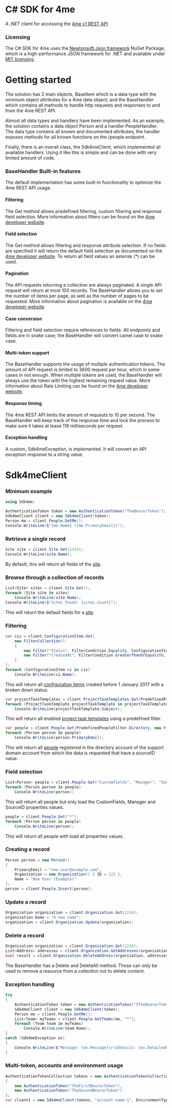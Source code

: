 # C# SDK for 4me
A .NET client for accessing the [4me v1 REST API](https://developer.4me.com/)

### Licensing
The C# SDK for 4me uses the [Newtonsoft.Json framework](https://github.com/JamesNK/Newtonsoft.Json) NuGet Package, which is a high-performance JSON framework for .NET and available under [MIT licensing](https://github.com/JamesNK/Newtonsoft.Json/blob/master/LICENSE.md).


# Getting started
The solution has 2 main objects, BaseItem which is a data type with the minimum object attributes for a 4me data object; and the BaseHandler which contains all methods to handle http requests and responses to and from the 4me REST API.

Almost all data types and handlers have been implemented. As an example, the solution contains a data object Person and a handler PeopleHandler. The data type contains all known and documented attributes, the handler exposes methods for all known functions on the /people endpoint.

Finally, there is an overall class, the Sdk4meClient, which implemented all available handlers. Using it like this is simple and can be done with very limited amount of code.

### BaseHandler Built-in features
The default implementation has some built-in functionality to optimize the 4me REST API usage.

#### Filtering
The Get method allows predefined filtering, custom filtering and response field selection. More information about filters can be found on the [4me developer website](https://developer.4me.com/v1/general/filtering/).

#### Field selection
The Get method allows filtering and response attribute selection. If no fields are specified it will return the default field selection as documented on the [4me developer website](https://developer.4me.com/v1/general/field_selection/). To return all field values an asterisk (*) can be used.

#### Pagination
The API requests returning a collection are always paginated. A single API request will return at most 100 records. The BaseHandler allows you to set the number of items per page, as well as the number of pages to be requested. More information about pagination is available on the [4me developer website](https://developer.4me.com/v1/general/pagination/).

#### Case conversion
Filtering and field selection require references to fields. All endpoints and fields are in snake case; the BaseHandler will convert camel case to snake case.

#### Multi-token support
The BaseHandler supports the usage of multiple authentication tokens. The amount of API request is limited to 3600 request per hour, which in some cases in not enough. When multiple tokens are used, the BaseHandler will always use the token with the highest remaining request value. More information about Rate Limiting can be found on the [4me developer website](https://developer.4me.com/v1/#rate-limiting).

#### Response timing
The 4me REST API limits the amount of requests to 10 per second.  The BaseHandler will keep track of the response time and lock the process to make sure it takes at lease 116 milliseconds per request.

#### Exception handling
A custom, Sdk4meException, is implemented. It will convert an API exception response to a string value.


# Sdk4meClient
### Minimum example
```csharp
using Sdk4me;

AuthenticationToken token = new AuthenticationToken("TheBearerToken");
Sdk4meClient client = new Sdk4meClient(token);
Person me = client.People.GetMe();
Console.WriteLine($"{me.Name} ({me.PrimaryEmail})");
```

### Retrieve a single record
```csharp
Site site = client.Site.Get(1324);
Console.WriteLine(site.Name);
```
By default, this will return all fields of the [site](https://developer.4me.com/v1/sites/#fields).

### Browse through a collection of records
```csharp
List<Site> sites = client.Site.Get();
foreach (Site site in sites)
    Console.WriteLine(site.Name);
Console.WriteLine($"Sites found: {sites.Count}");
```
This will return the default fields for a [site](https://developer.4me.com/v1/sites/#fields).

### Filtering
```csharp
var cis = client.ConfigurationItem.Get(
    new FilterCollection()
    {
        new Filter("Status", FilterCondition.Equality, ConfigurationItemStatusType.BrokenDown),
        new Filter("CreatedAt", FilterCondition.GreaterThanOrEqualsTo, new DateTime(2017,1,1))
    }
);
foreach (ConfigurationItem ci in cis)
    Console.WriteLine(ci.Name);
```
This will return all [configuration items](https://developer.4me.com/v1/configuration_items/) created before 1 January 2017 with a broken down status.

```csharp
var projectTaskTemplates = client.ProjectTaskTemplates.Get(PredefinedProjectTaskTemplateFilter.Enabled);
foreach (ProjectTaskTemplate projectTaskTemplate in projectTaskTemplates)
	Console.WriteLine(projectTaskTemplate.Subject);
```
This will return all enabled [project task templates](https://developer.4me.com/v1/project_task_templates/) using a predefined filter.

```csharp
var people = client.People.Get(PredefinedPeopleFilter.Directory, new Filter("sourceID", FilterCondition.Present));
foreach (Person person in people)
    Console.WriteLine(person.PrimaryEmail);
```
This will return all [people](https://developer.4me.com/v1/people/) registered in the directory account of the support domain account from which the data is requested that have a sourceID value.

### Field selection
```csharp
List<Person> people = client.People.Get("CustomFields", "Manager", "SourceID");
foreach (Person person in people)
    Console.WriteLine(person);
```
This will return all people but only load the CustomFields, Manager and SourceID properties values.

```csharp
people = client.People.Get("*");
foreach (Person person in people)
    Console.WriteLine(person);
```
This will return all people with load all properties values.

### Creating a record
```csharp
Person person = new Person()
{
    PrimaryEmail = "new.user@example.com",
    Organization = new Organization() { ID = 123 },
    Name = "New User (Example)"
};
person = client.People.Insert(person);
```

### Update a record
```csharp
Organization organization = client.Organization.Get(1234);
organization.Name = "A new name";
organization = client.Organization.Update(organization);
```

### Delete a record
```csharp
Organization organization = client.Organization.Get(1234);
List<Address> addresses = client.Organization.GetAddresses(organization);
bool result = client.Organization.DeleteAddress(organization, addresses[1]);
```
The BaseHandler has a Delete and DeleteAll method. Those can only be used to remove a resource from a collection not to delete content. 

### Exception handling
```csharp
try
{
    AuthenticationToken token = new AuthenticationToken("3TheBearerToken");
    Sdk4meClient client = new Sdk4meClient(token);
    Person me = client.People.GetMe();
    List<Team> myTeams = client.People.GetTeams(me, "*");
    foreach (Team team in myTeams)
        Console.WriteLine(team.Name);
}
catch (Sdk4meException ex)
{
    Console.WriteLine($"Message: {ex.Message}\r\nDetails: {ex.DetailedMessage}");
}
```

### Multi-token, accounts and environment usage
```csharp
AuthenticationTokenCollection tokens = new AuthenticationTokenCollection()
{
    new AuthenticationToken("TheFirstBearerToken"),
    new AuthenticationToken("TheSecondBearerToken")
};
var client1 = new Sdk4meClient(tokens, "account-name-1", EnvironmentType.Production);
```